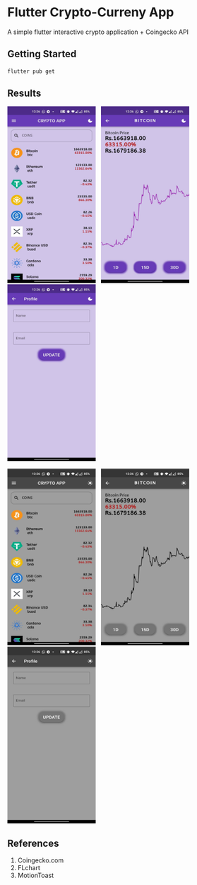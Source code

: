 # Flutter Crypto-Curreny App

A simple flutter interactive crypto application + Coingecko API

## Getting Started

```bash
flutter pub get
```

## Results
<p>
<img src="./assets/img1.jpg" width="200" height="400" >
&nbsp;
<img src="./assets/img2.jpg" width="200" height="400" >
&nbsp;
<img src="./assets/img3.jpg" width="200" height="400" />
</p>

<p>
<img src="./assets/img11.jpg" width="200" height="400" >
&nbsp;
<img src="./assets/img22.jpg" width="200" height="400" >
&nbsp;
<img src="./assets/img33.jpg" width="200" height="400" />
</p>



## References
1. Coingecko.com
2. FLchart
3. MotionToast
